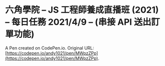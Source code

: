 # 六角學院 – JS 工程師養成直播班 (2021) – 每日任務 2021/4/9 – (串接 API 送出訂單功能)

A Pen created on CodePen.io. Original URL: [https://codepen.io/andy1021/pen/MWpzZPp](https://codepen.io/andy1021/pen/MWpzZPp).


